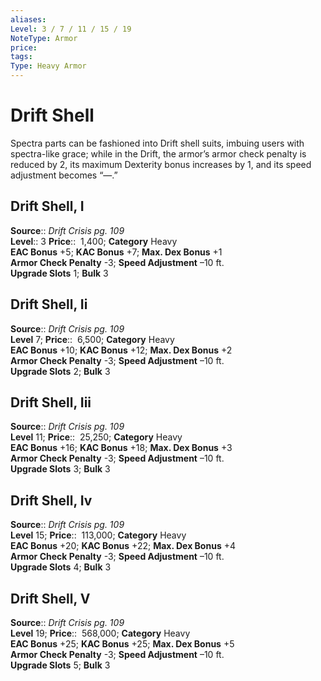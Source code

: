 ```yaml
---
aliases: 
Level: 3 / 7 / 11 / 15 / 19
NoteType: Armor
price: 
tags: 
Type: Heavy Armor
---
```


# Drift Shell

Spectra parts can be fashioned into Drift shell suits, imbuing users with spectra-like grace; while in the Drift, the armor’s armor check penalty is reduced by 2, its maximum Dexterity bonus increases by 1, and its speed adjustment becomes “—.”  

## Drift Shell, I

**Source**:: _Drift Crisis pg. 109_  
**Level**:: 3
**Price**::  1,400; **Category** Heavy  
**EAC Bonus** +5; **KAC Bonus** +7; **Max. Dex Bonus** +1  
**Armor Check Penalty** -3; **Speed Adjustment** –10 ft.  
**Upgrade Slots** 1; **Bulk** 3

## Drift Shell, Ii

**Source**:: _Drift Crisis pg. 109_  
**Level** 7;
**Price**::  6,500; **Category** Heavy  
**EAC Bonus** +10; **KAC Bonus** +12; **Max. Dex Bonus** +2  
**Armor Check Penalty** -3; **Speed Adjustment** –10 ft.  
**Upgrade Slots** 2; **Bulk** 3

## Drift Shell, Iii

**Source**:: _Drift Crisis pg. 109_  
**Level** 11;
**Price**::  25,250; **Category** Heavy  
**EAC Bonus** +16; **KAC Bonus** +18; **Max. Dex Bonus** +3  
**Armor Check Penalty** -3; **Speed Adjustment** –10 ft.  
**Upgrade Slots** 3; **Bulk** 3

## Drift Shell, Iv

**Source**:: _Drift Crisis pg. 109_  
**Level** 15;
**Price**::  113,000; **Category** Heavy  
**EAC Bonus** +20; **KAC Bonus** +22; **Max. Dex Bonus** +4  
**Armor Check Penalty** -3; **Speed Adjustment** –10 ft.  
**Upgrade Slots** 4; **Bulk** 3

## Drift Shell, V

**Source**:: _Drift Crisis pg. 109_  
**Level** 19;
**Price**::  568,000; **Category** Heavy  
**EAC Bonus** +25; **KAC Bonus** +25; **Max. Dex Bonus** +5  
**Armor Check Penalty** -3; **Speed Adjustment** –10 ft.  
**Upgrade Slots** 5; **Bulk** 3
